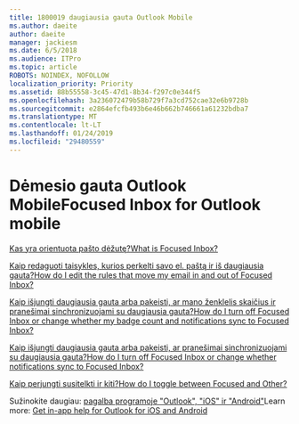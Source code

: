 ```yaml
---
title: 1800019 daugiausia gauta Outlook Mobile
ms.author: daeite
author: daeite
manager: jackiesm
ms.date: 6/5/2018
ms.audience: ITPro
ms.topic: article
ROBOTS: NOINDEX, NOFOLLOW
localization_priority: Priority
ms.assetid: 88b55558-3c45-47d1-8b34-f297c0e344f5
ms.openlocfilehash: 3a236072479b58b729f7a3cd752cae32e6b9728b
ms.sourcegitcommit: e2864efcfb493b6e46b662b746661a61232bdba7
ms.translationtype: MT
ms.contentlocale: lt-LT
ms.lasthandoff: 01/24/2019
ms.locfileid: "29480559"
---
```

# <a name="focused-inbox-for-outlook-mobile"></a><span data-ttu-id="3a53f-102">Dėmesio gauta Outlook Mobile</span><span class="sxs-lookup"><span data-stu-id="3a53f-102">Focused Inbox for Outlook mobile</span></span>

[<span data-ttu-id="3a53f-103">Kas yra orientuota pašto dėžutę?</span><span class="sxs-lookup"><span data-stu-id="3a53f-103">What is Focused Inbox?</span></span>](https://go.microsoft.com/fwlink/p/?linkid=2001915&amp;clcid=0x409)
  
[<span data-ttu-id="3a53f-104">Kaip redaguoti taisykles, kurios perkelti savo el. paštą ir iš daugiausia gauta?</span><span class="sxs-lookup"><span data-stu-id="3a53f-104">How do I edit the rules that move my email in and out of Focused Inbox?</span></span>](https://go.microsoft.com/fwlink/p/?linkid=2002210&amp;clcid=0x409)
  
[<span data-ttu-id="3a53f-105">Kaip išjungti daugiausia gauta arba pakeisti, ar mano ženklelis skaičius ir pranešimai sinchronizuojami su daugiausia gauta?</span><span class="sxs-lookup"><span data-stu-id="3a53f-105">How do I turn off Focused Inbox or change whether my badge count and notifications sync to Focused Inbox?</span></span>](https://go.microsoft.com/fwlink/p/?linkid=2001916&amp;clcid=0x409)
  
[<span data-ttu-id="3a53f-106">Kaip išjungti daugiausia gauta arba pakeisti, ar pranešimai sinchronizuojami su daugiausia gauta?</span><span class="sxs-lookup"><span data-stu-id="3a53f-106">How do I turn off Focused Inbox or change whether notifications sync to Focused Inbox?</span></span>](https://go.microsoft.com/fwlink/p/?linkid=2001917&amp;clcid=0x409)
  
[<span data-ttu-id="3a53f-107">Kaip perjungti susitelkti ir kiti?</span><span class="sxs-lookup"><span data-stu-id="3a53f-107">How do I toggle between Focused and Other?</span></span>](https://go.microsoft.com/fwlink/p/?linkid=2002211&amp;clcid=0x409)
  
<span data-ttu-id="3a53f-108">Sužinokite daugiau: [pagalba programoje "Outlook", "iOS" ir "Android"](https://go.microsoft.com/fwlink/p/?linkid=2001918&amp;clcid=0x409)</span><span class="sxs-lookup"><span data-stu-id="3a53f-108">Learn more: [Get in-app help for Outlook for iOS and Android](https://go.microsoft.com/fwlink/p/?linkid=2001918&amp;clcid=0x409)</span></span>
  

